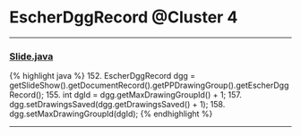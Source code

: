 # EscherDggRecord @Cluster 4

***

### [Slide.java](https://searchcode.com/codesearch/view/97394313/)
{% highlight java %}
152. EscherDggRecord dgg = getSlideShow().getDocumentRecord().getPPDrawingGroup().getEscherDggRecord();
155. int dgId = dgg.getMaxDrawingGroupId() + 1;
157. dgg.setDrawingsSaved(dgg.getDrawingsSaved() + 1);
158. dgg.setMaxDrawingGroupId(dgId);
{% endhighlight %}

***

